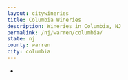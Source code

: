 ```yaml
---
layout: citywineries
title: Columbia Wineries
description: Wineries in Columbia, NJ
permalink: /nj/warren/columbia/
state: nj
county: warren
city: columbia
---
```

-
